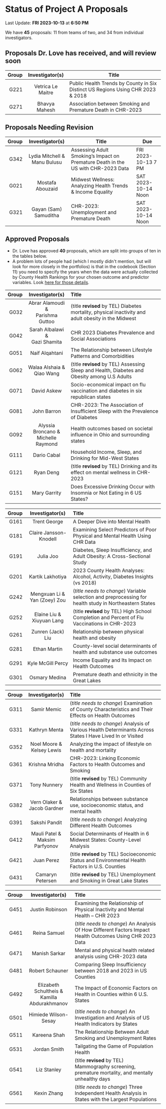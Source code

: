 # Status of Project A Proposals

Last Update: **FRI 2023-10-13** at **6:50 PM**

We have **45** proposals: 11 from teams of two, and 34 from individual investigators.

## Proposals Dr. Love has received, and will review soon

Group | Investigator(s) | Title 
-----: | :----------------------------: | ---------------------------------------------------------------------
G221 | Vetrica Le Maitre | Public Health Trends by County in Six Distinct US Regions Using CHR 2023 & 2018 
G271 | Bhavya Mahesh | Association between Smoking and Premature Death in CHR-2023 

## Proposals Needing Revision

Group | Investigator(s) | Title | Due
-----: | :----------------------------: | --------------------------------------- | -----------
G342 | Lydia Mitchell & <br /> Manu Bulusu | Assessing Adult Smoking’s Impact on Premature Death in the US with CHR-2023 Data | FRI 2023-10-13 7 PM
G021 | Mostafa Abouzaid | Midwest Wellness: Analyzing Health Trends & Income Equality | SAT 2023-10-14 Noon
G321 | Gayan (Sam) Samuditha | CHR-2023: Unemployment and Premature Death | SAT 2023-10-14 Noon

## Approved Proposals

- Dr. Love has approved **40** proposals, which are split into groups of ten in the tables below.
- A problem lots of people had (which I mostly didn't mention, but will look for more closely in the portfolios) is that in the codebook (Section 11) you need to specify the years when the data were actually collected by County Health Rankings for your chosen outcome and predictor variables. Look [here for those details](https://www.countyhealthrankings.org/explore-health-rankings/county-health-rankings-measures).

Group | Investigator(s) | Title 
-----: | :-------------------------------------: | :-----------------------------------------------------------------
G032 | Abrar Alamoudi & <br /> Parishma Guttoo | (title **revised** by TEL) Diabetes mortality, physical inactivity and adult obesity in the Midwest
G042 | Sarah Albalawi & <br /> Gazi Shamita | CHR 2023 Diabetes Prevalence and Social Associations
G051 | Naif Alqahtani | The Relationship between Lifestyle Patterns and Comorbidities
G062 | Walaa Alshaia & <br /> Qiao Wang | (title **revised** by TEL) Assessing Sleep and Health, Diabetes and Obesity among U.S Adults 
G071 | David Askew | Socio-economical impact on flu vaccination and diabetes in six republican states 
G081 | John Barron | CHR-2023: The Association of Insufficient Sleep with the Prevalence of Diabetes
G092 | Alyssia Broncano & <br /> Michelle Raymond | Health outcomes based on societal influence in Ohio and surrounding states
G111 | Dario Cabal | Household Income, Sleep, and Drinking for Mid-West States
G121 | Ryan Deng | (title **revised** by TEL) Drinking and its effect on mental wellness in CHR-2023
G151 | Mary Garrity | Does Excessive Drinking Occur with Insomnia or Not Eating in 6 US States?

Group | Investigator(s) | Title 
-----: | :-------------------------------------: | :-----------------------------------------------------------------
G161 | Trent George | A Deeper Dive into Mental Health
G181 | Claire Jansson-Knodell | Examining Select Predictors of Poor Physical and Mental Health Using CHR Data
G191 | Julia Joo | Diabetes, Sleep Insufficiency, and Adult Obesity: A Cross-Sectional Study
G201 | Kartik Lakhotiya | 2023 County Health Analyses: Alcohol, Activity, Diabetes Insights (vs 2018)
G242 | Mengxuan Li & <br /> Yan (Zoey) Zou | (*title needs to change*) Variable selection and preprocessing for health study in Northeastern States 
G252 | Elaine Liu & <br /> Xiuyuan Lang | (title **revised** by TEL) High School Completion and Percent of Flu Vaccinations in CHR-2023
G261 | Zunren (Jack) Liu | Relationship between physical health and obesity
G281 | Ethan Martin | County-level social determinants of health and substance use outcomes
G291 | Kyle McGill Percy | Income Equality and Its Impact on Health Outcomes
G301 | Osmary Medina | Premature death and ethnicity in the Great Lakes

Group | Investigator(s) | Title 
-----: | :-------------------------------------: | :-----------------------------------------------------------------
G311 | Samir Memic | (*title needs to change*) Examination of County Characteristics and Their Effects on Health Outcomes
G331 | Kathryn Menta | (*title needs to change*) Analysis of Various Health Determinants Across States I Have Lived In or Visited
G352 | Noel Moore & <br /> Kelsey Lewis | Analyzing the impact of lifestyle on health and mortality
G361 | Krishna Mridha | CHR-2023: Linking Economic Factors to Health Outcomes and Smoking
G371 | Tony Nunnery | (title **revised** by TEL) Community Health and Wellness in Counties of Six States
G382 | Vern Olaker & <br /> Jacob Gardner | Relationships between substance use, socioeconomic status, and mental health
G391 | Sakshi Pandit | (*title needs to change*) Analyzing Different Health Outcomes
G412 | Mauli Patel & <br /> Maksim Parfyonov | Social Determinants of Health in 6 Midwest States: County-Level Analysis
G421 | Juan Perez | (title **revised** by TEL) Socioeconomic Status and Environmental Health Factors in U.S. Counties
G431 | Camaryn Petersen | (title **revised** by TEL) Unemployment and Smoking in Great Lake States

Group | Investigator(s) | Title 
-----: | :-------------------------------------: | :-----------------------------------------------------------------
G451 | Justin Robinson | Examining the Relationship of Physical Inactivity and Mental Health – CHR 2023
G461 | Reina Samuel | (*title needs to change*) An Analysis Of How Different Factors Impact Health Outcomes Using CHR 2023 Data
G471 | Manish Sarkar | Mental and physical health related analysis using CHR-2023 data
G481 | Robert Schauner | Comparing Sleep Insufficiency between 2018 and 2023 in US Counties
G492 | Elizabeth Schultheis & <br /> Kamilla Abdurakhmanov | The Impact of Economic Factors on Health in Counties within 6 U.S. States
G501 | Himiede Wilson-Sesay | (*title needs to change*) An Investigation and Analysis of US Health Indicators by States
G511 | Kareena Shah | The Relationship Between Adult Smoking and Unemployment Rates
G531 | Jordan Smith | Tailgating the Game of Population Health
G541 | Liz Stanley | (title **revised** by TEL) Mammography screening, premature mortality, and mentally unhealthy days
G561 | Kexin Zhang | (*title needs to change*) Three Independent Health Analysis in States with the Largest Populations

